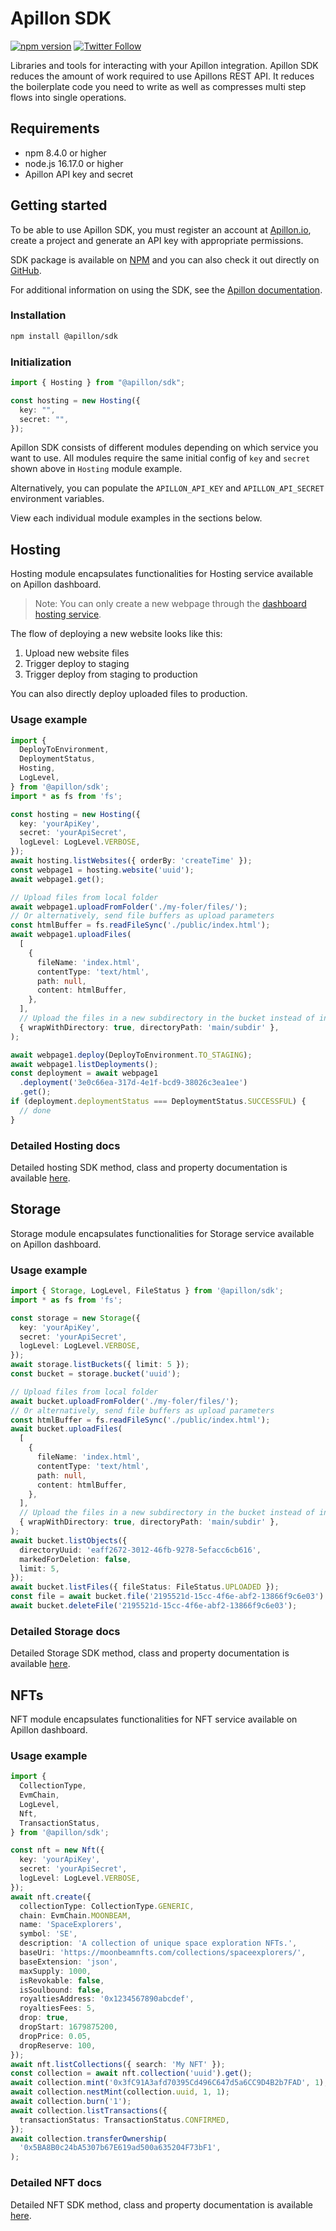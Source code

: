 # Apillon SDK

[![npm version](https://badge.fury.io/js/@apillon%2Fsdk.svg)](https://badge.fury.io/js/@apillon%2Fsdk)
[![Twitter Follow](https://img.shields.io/twitter/follow/Apillon?style=social)](https://twitter.com/intent/follow?screen_name=Apillon)

Libraries and tools for interacting with your Apillon integration.
Apillon SDK reduces the amount of work required to use Apillons REST API. It reduces the boilerplate code you need to write
as well as compresses multi step flows into single operations.

## Requirements

- npm 8.4.0 or higher
- node.js 16.17.0 or higher
- Apillon API key and secret

## Getting started

To be able to use Apillon SDK, you must register an account at [Apillon.io](https://app.apillon.io), create a project and generate an API key with appropriate permissions.

SDK package is available on [NPM](https://www.npmjs.com/package/@apillon/sdk) and you can also check it out directly on [GitHub](https://github.com/Apillon/sdk).

For additional information on using the SDK, see the [Apillon documentation](https://wiki.apillon.io).

### Installation

```sh
npm install @apillon/sdk
```

### Initialization

```ts
import { Hosting } from "@apillon/sdk";

const hosting = new Hosting({
  key: "",
  secret: "",
});
```

Apillon SDK consists of different modules depending on which service you want to use. All modules require the same initial config of `key` and `secret` shown above in `Hosting` module example.

Alternatively, you can populate the `APILLON_API_KEY` and `APILLON_API_SECRET` environment variables.

View each individual module examples in the sections below.


## Hosting

Hosting module encapsulates functionalities for Hosting service available on Apillon dashboard.

> Note: You can only create a new webpage through the [dashboard hosting service](https://app.apillon.io/dashboard/service/hosting).

The flow of deploying a new website looks like this:

1. Upload new website files
2. Trigger deploy to staging
3. Trigger deploy from staging to production

You can also directly deploy uploaded files to production.

### Usage example

```ts
import {
  DeployToEnvironment,
  DeploymentStatus,
  Hosting,
  LogLevel,
} from '@apillon/sdk';
import * as fs from 'fs';

const hosting = new Hosting({
  key: 'yourApiKey',
  secret: 'yourApiSecret',
  logLevel: LogLevel.VERBOSE,
});
await hosting.listWebsites({ orderBy: 'createTime' });
const webpage1 = hosting.website('uuid');
await webpage1.get();

// Upload files from local folder
await webpage1.uploadFromFolder('./my-foler/files/');
// Or alternatively, send file buffers as upload parameters
const htmlBuffer = fs.readFileSync('./public/index.html');
await webpage1.uploadFiles(
  [
    {
      fileName: 'index.html',
      contentType: 'text/html',
      path: null,
      content: htmlBuffer,
    },
  ],
  // Upload the files in a new subdirectory in the bucket instead of in the root of the bucket
  { wrapWithDirectory: true, directoryPath: 'main/subdir' },
);

await webpage1.deploy(DeployToEnvironment.TO_STAGING);
await webpage1.listDeployments();
const deployment = await webpage1
  .deployment('3e0c66ea-317d-4e1f-bcd9-38026c3ea1ee')
  .get();
if (deployment.deploymentStatus === DeploymentStatus.SUCCESSFUL) {
  // done
}
```

### Detailed Hosting docs

Detailed hosting SDK method, class and property documentation is available [here](https://sdk-docs.apillon.io/classes/Hosting.html).

## Storage

Storage module encapsulates functionalities for Storage service available on Apillon dashboard.

### Usage example

```ts
import { Storage, LogLevel, FileStatus } from '@apillon/sdk';
import * as fs from 'fs';

const storage = new Storage({
  key: 'yourApiKey',
  secret: 'yourApiSecret',
  logLevel: LogLevel.VERBOSE,
});
await storage.listBuckets({ limit: 5 });
const bucket = storage.bucket('uuid');

// Upload files from local folder
await bucket.uploadFromFolder('./my-foler/files/');
// Or alternatively, send file buffers as upload parameters
const htmlBuffer = fs.readFileSync('./public/index.html');
await bucket.uploadFiles(
  [
    {
      fileName: 'index.html',
      contentType: 'text/html',
      path: null,
      content: htmlBuffer,
    },
  ],
  // Upload the files in a new subdirectory in the bucket instead of in the root of the bucket
  { wrapWithDirectory: true, directoryPath: 'main/subdir' },
);
await bucket.listObjects({
  directoryUuid: 'eaff2672-3012-46fb-9278-5efacc6cb616',
  markedForDeletion: false,
  limit: 5,
});
await bucket.listFiles({ fileStatus: FileStatus.UPLOADED });
const file = await bucket.file('2195521d-15cc-4f6e-abf2-13866f9c6e03').get();
await bucket.deleteFile('2195521d-15cc-4f6e-abf2-13866f9c6e03');
```

### Detailed Storage docs

Detailed Storage SDK method, class and property documentation is available [here](https://sdk-docs.apillon.io/classes/Storage.html).

## NFTs

NFT module encapsulates functionalities for NFT service available on Apillon dashboard.

### Usage example

```ts
import {
  CollectionType,
  EvmChain,
  LogLevel,
  Nft,
  TransactionStatus,
} from '@apillon/sdk';

const nft = new Nft({
  key: 'yourApiKey',
  secret: 'yourApiSecret',
  logLevel: LogLevel.VERBOSE,
});
await nft.create({
  collectionType: CollectionType.GENERIC,
  chain: EvmChain.MOONBEAM,
  name: 'SpaceExplorers',
  symbol: 'SE',
  description: 'A collection of unique space exploration NFTs.',
  baseUri: 'https://moonbeamnfts.com/collections/spaceexplorers/',
  baseExtension: 'json',
  maxSupply: 1000,
  isRevokable: false,
  isSoulbound: false,
  royaltiesAddress: '0x1234567890abcdef',
  royaltiesFees: 5,
  drop: true,
  dropStart: 1679875200,
  dropPrice: 0.05,
  dropReserve: 100,
});
await nft.listCollections({ search: 'My NFT' });
const collection = await nft.collection('uuid').get();
await collection.mint('0x3fC91A3afd70395Cd496C647d5a6CC9D4B2b7FAD', 1);
await collection.nestMint(collection.uuid, 1, 1);
await collection.burn('1');
await collection.listTransactions({
  transactionStatus: TransactionStatus.CONFIRMED,
});
await collection.transferOwnership(
  '0x5BA8B0c24bA5307b67E619ad500a635204F73bF1',
);
```

### Detailed NFT docs

Detailed NFT SDK method, class and property documentation is available [here](https://sdk-docs.apillon.io/classes/Nft.html).